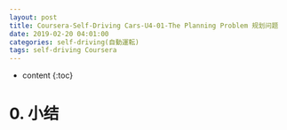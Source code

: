 ```yaml
---
layout: post
title: Coursera-Self-Driving Cars-U4-01-The Planning Problem 规划问题
date: 2019-02-20 04:01:00
categories: self-driving(自動運転)
tags: self-driving Coursera
---
```

* content
{:toc}

# 0. 小结
